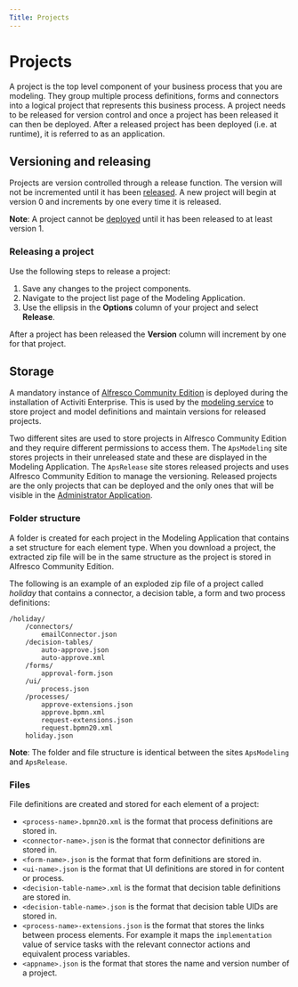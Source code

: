 ```yaml
---
Title: Projects
--- 
```


# Projects
A project is the top level component of your business process that you are modeling. They group multiple process definitions, forms and connectors into a logical project that represents this business process. A project needs to be released for version control and once a project has been released it can then be deployed. After a released project has been deployed (i.e. at runtime), it is referred to as an application. 

## Versioning and releasing
Projects are version controlled through a release function. The version will not be incremented until it has been [released](#releasing-a-project). A new project will begin at version 0 and increments by one every time it is released. 

**Note**: A project cannot be [deployed](../administrator/admin-deploy.md) until it has been released to at least version 1. 

### Releasing a project
Use the following steps to release a project: 

1. Save any changes to the project components.
2. Navigate to the project list page of the Modeling Application. 
3. Use the ellipsis in the **Options** column of your project and select **Release**. 

After a project has been released the **Version** column will increment by one for that project.

## Storage
A mandatory instance of [Alfresco Community Edition](https://docs.alfresco.com/community/concepts/welcome-infocenter_community.html) is deployed during the installation of Activiti Enterprise. This is used by the [modeling service](../architecture/arch-platform.md#modeling-service) to store project and model definitions and maintain versions for released projects. 

Two different sites are used to store projects in Alfresco Community Edition and they require different permissions to access them. The `ApsModeling` site stores projects in their unreleased state and these are displayed in the Modeling Application. The `ApsRelease` site stores released projects and uses Alfresco Community Edition to manage the versioning. Released projects are the only projects that can be deployed and the only ones that will be visible in the [Administrator Application](../administrator/README.md).

### Folder structure
A folder is created for each project in the Modeling Application that contains a set structure for each element type. When you download a project, the extracted zip file will be in the same structure as the project is stored in Alfresco Community Edition.  

The following is an example of an exploded zip file of a project called *holiday* that contains a connector, a decision table, a form and two process definitions:

```
/holiday/
	/connectors/
		emailConnector.json
	/decision-tables/
		auto-approve.json
		auto-approve.xml
	/forms/
		approval-form.json
	/ui/
		process.json
	/processes/
		approve-extensions.json
		approve.bpmn.xml
		request-extensions.json
		request.bpmn20.xml
	holiday.json
```

**Note**: The folder and file structure is identical between the sites `ApsModeling` and `ApsRelease`. 

### Files
File definitions are created and stored for each element of a project:

* `<process-name>.bpmn20.xml` is the format that process definitions are stored in.
* `<connector-name>.json` is the format that connector definitions are stored in. 
* `<form-name>.json` is the format that form definitions are stored in. 
* `<ui-name>.json` is the format that UI definitions are stored in for content or process. 
* `<decision-table-name>.xml` is the format that decision table definitions are stored in.
* `<decision-table-name>.json` is the format that decision table UIDs are stored in. 
* `<process-name>-extensions.json` is the format that stores the links between process elements. For example it maps the `implementation` value of service tasks with the relevant connector actions and equivalent process variables. 
* `<appname>.json` is the format that stores the name and version number of a project.
